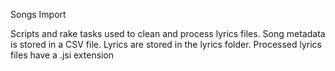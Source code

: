 Songs Import

Scripts and rake tasks used to clean and process lyrics files. Song metadata is stored in a CSV file. Lyrics are stored in the lyrics folder.
Processed lyrics files have a .jsi extension
